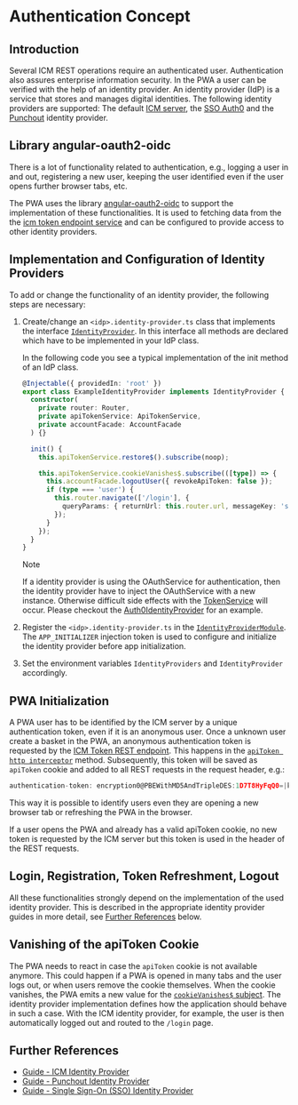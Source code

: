 <!--
kb_concepts
kb_pwa
kb_everyone
kb_sync_latest_only
-->

# Authentication Concept

## Introduction

Several ICM REST operations require an authenticated user.
Authentication also assures enterprise information security.
In the PWA a user can be verified with the help of an identity provider.
An identity provider (IdP) is a service that stores and manages digital identities.
The following identity providers are supported: The default [ICM server](../guides/authentication_icm.md), the [SSO Auth0](../guides/authentication_sso.md) and the [Punchout](../guides/authentication_punchout.md) identity provider.

## Library angular-oauth2-oidc

There is a lot of functionality related to authentication, e.g., logging a user in and out, registering a new user, keeping the user identified even if the user opens further browser tabs, etc.

The PWA uses the library [angular-oauth2-oidc](https://github.com/manfredsteyer/angular-oauth2-oidc#readme) to support the implementation of these functionalities.
It is used to fetching data from the the [icm token endpoint service](../../src/app/core/services/token/token.service.ts) and can be configured to provide access to other identity providers.

## Implementation and Configuration of Identity Providers

To add or change the functionality of an identity provider, the following steps are necessary:

1. Create/change an `<idp>.identity-provider.ts` class that implements the interface [`IdentityProvider`](../../src/app/core/identity-provider/identity-provider.interface.ts). In this interface all methods are declared which have to be implemented in your IdP class.

   In the following code you see a typical implementation of the init method of an IdP class.

   ```typescript
   @Injectable({ providedIn: 'root' })
   export class ExampleIdentityProvider implements IdentityProvider {
     constructor(
       private router: Router,
       private apiTokenService: ApiTokenService,
       private accountFacade: AccountFacade
     ) {}

     init() {
       this.apiTokenService.restore$().subscribe(noop);

       this.apiTokenService.cookieVanishes$.subscribe(([type]) => {
         this.accountFacade.logoutUser({ revokeApiToken: false });
         if (type === 'user') {
           this.router.navigate(['/login'], {
             queryParams: { returnUrl: this.router.url, messageKey: 'session_timeout' },
           });
         }
       });
     }
   }
   ```

   > [!NOTE]
   > If a identity provider is using the OAuthService for authentication, then the identity provider have to inject the OAuthService with a new instance.
   > Otherwise difficult side effects with the [TokenService](../../src/app/core/services/token/token.service.ts) will occur.
   > Please checkout the [Auth0IdentityProvider](../../src/app/core/identity-provider/auth0.identity-provider.ts) for an example.

2. Register the `<idp>.identity-provider.ts` in the [`IdentityProviderModule`](../../src/app/core/identity-provider.module.ts). The `APP_INITIALIZER` injection token is used to configure and initialize the identity provider before app initialization.

3. Set the environment variables `IdentityProviders` and `IdentityProvider` accordingly.

## PWA Initialization

A PWA user has to be identified by the ICM server by a unique authentication token, even if it is an anonymous user.
Once a unknown user create a basket in the PWA, an anonymous authentication token is requested by the [ICM Token REST endpoint](https://support.intershop.com/kb/index.php?c=Display&q1=U29770&q2=Text).
This happens in the [`apiToken http interceptor`](../../src/app/core/utils/api-token/api-token.service.ts) method.
Subsequently, this token will be saved as `apiToken` cookie and added to all REST requests in the request header, e.g.:

```typescript
authentication-token: encryption0@PBEWithMD5AndTripleDES:1D7T8HyFqQ0=|k3PQLgujzUq0tudtw+6HLjWnExiwrd4o9/jVU7ZH74kTfTy3RS7/sYadsg7ODRM2
```

This way it is possible to identify users even they are opening a new browser tab or refreshing the PWA in the browser.

If a user opens the PWA and already has a valid apiToken cookie, no new token is requested by the ICM server but this token is used in the header of the REST requests.

## Login, Registration, Token Refreshment, Logout

All these functionalities strongly depend on the implementation of the used identity provider.
This is described in the appropriate identity provider guides in more detail, see [Further References](#further-references) below.

## Vanishing of the apiToken Cookie

The PWA needs to react in case the `apiToken` cookie is not available anymore.
This could happen if a PWA is opened in many tabs and the user logs out, or when users remove the cookie themselves.
When the cookie vanishes, the PWA emits a new value for the [`cookieVanishes$` subject](../../src/app/core/utils/api-token/api-token.service.ts).
The identity provider implementation defines how the application should behave in such a case.
With the ICM identity provider, for example, the user is then automatically logged out and routed to the `/login` page.

## Further References

- [Guide - ICM Identity Provider](../guides/authentication_icm.md)
- [Guide - Punchout Identity Provider](../guides/authentication_punchout.md)
- [Guide - Single Sign-On (SSO) Identity Provider](../guides/authentication_sso.md)

